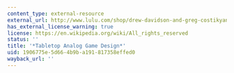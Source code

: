 ```yaml
---
content_type: external-resource
external_url: http://www.lulu.com/shop/drew-davidson-and-greg-costikyan-and-et-al/tabletop-analog-game-design/paperback/product-16534152.html
has_external_license_warning: true
license: https://en.wikipedia.org/wiki/All_rights_reserved
status: ''
title: '*Tabletop Analog Game Design*'
uid: 1906775e-5d66-4b9b-a191-817358effed0
wayback_url: ''
---
```

